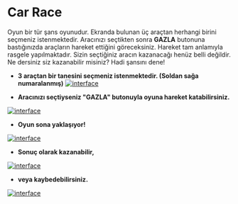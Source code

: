 # Car Race

Oyun bir tür şans oyunudur. Ekranda bulunan üç araçtan herhangi birini seçmeniz istenmektedir. Aracınızı seçtikten sonra **GAZLA** butonuna bastığınızda araçların hareket ettiğini göreceksiniz. Hareket tam anlamıyla rasgele yapılmaktadır. Sizin seçtiğiniz aracın kazanacağı henüz belli değildir. Ne dersiniz siz kazanabilir misiniz? Hadi şansını dene!

- **3 araçtan bir tanesini seçmeniz istenmektedir. (Soldan sağa numaralanmış)**
[![interface](img/1.png "Interface")]()

- **Aracınızı seçtiyseniz "GAZLA" butonuyla oyuna hareket katabilirsiniz.**

[![interface](img/2.png "Interface")]()

- **Oyun sona yaklaşıyor!**

[![interface](img/3.png "Interface")]()

- **Sonuç olarak kazanabilir,**

[![interface](img/4.png "Interface")]()

- **veya kaybedebilirsiniz.**

[![interface](img/5.png "Interface")]()